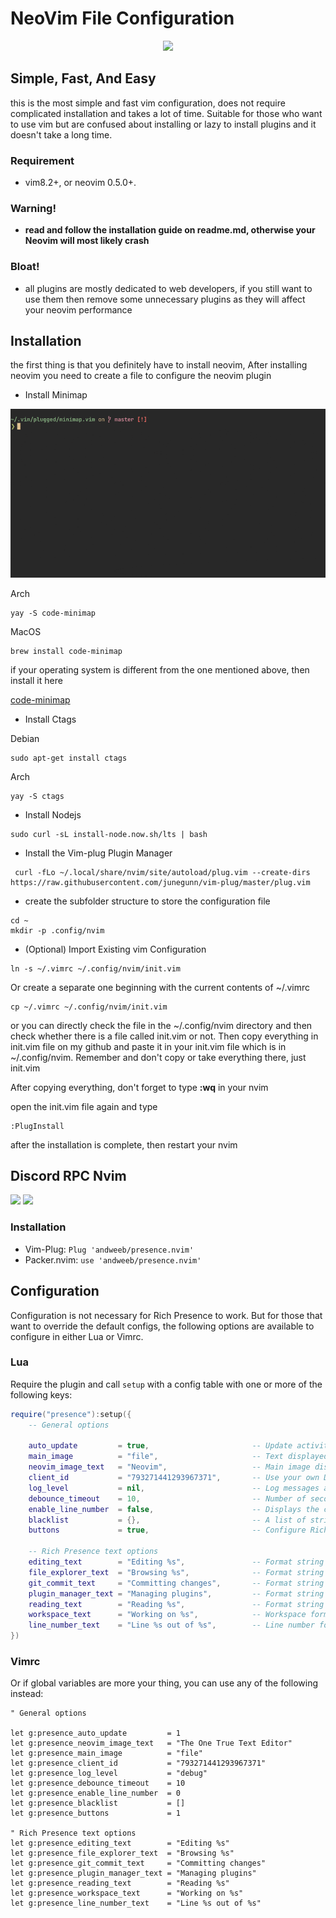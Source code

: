 # NeoVim File Configuration 

<center><img src="https://cdn.discordapp.com/attachments/878096690165465148/937929636506140752/2022-02-01_11-36.png"></center>

## Simple, Fast, And Easy

this is the most simple and fast vim configuration, does not require complicated installation and takes a lot of time. Suitable for those who want to use vim but are confused about installing or lazy to install plugins and it doesn't take a long time.

### Requirement
- vim8.2+, or neovim 0.5.0+.

### Warning!
- **read and follow the installation guide on readme.md, otherwise your Neovim will most likely crash**

### Bloat!
- all plugins are mostly dedicated to web developers, if you still want to use them then remove some unnecessary plugins as they will affect your neovim performance

## Installation

the first thing is that you definitely have to install neovim, After installing neovim you need to create a file to configure the neovim plugin

- Install Minimap

![screenshot](https://raw.githubusercontent.com/wfxr/i/master/minimap-vim.gif)

Arch
```
yay -S code-minimap
```

MacOS
```
brew install code-minimap
```
if your operating system is different from the one mentioned above, then install it here

[code-minimap](https://github.com/wfxr/code-minimap/releases/tag/v0.6.1)

- Install Ctags

Debian
```
sudo apt-get install ctags
```

Arch
```
yay -S ctags
```

- Install Nodejs
```
sudo curl -sL install-node.now.sh/lts | bash
```

- Install the Vim-plug Plugin Manager

```
 curl -fLo ~/.local/share/nvim/site/autoload/plug.vim --create-dirs https://raw.githubusercontent.com/junegunn/vim-plug/master/plug.vim
```
- create the subfolder structure to store the configuration file
```
cd ~
mkdir -p .config/nvim
```
- (Optional) Import Existing vim Configuration

```
ln -s ~/.vimrc ~/.config/nvim/init.vim
```

Or create a separate one beginning with the current contents of ~/.vimrc<br>

```
cp ~/.vimrc ~/.config/nvim/init.vim
```
or you can directly check the file in the ~/.config/nvim directory and then check whether there is a file called init.vim or not. Then copy everything in init.vim file on my github and paste it in your init.vim file which is in ~/.config/nvim. Remember and don't copy or take everything there, just init.vim

After copying everything, don't forget to type **:wq** in your nvim

open the init.vim file again and type

```
:PlugInstall
```
after the installation is complete, then restart your nvim

## Discord RPC Nvim
<img src="https://i.ibb.co/hMSKCND/Screenshot-2021-08-22-11-28-32.png"> <img src="https://i.ibb.co/8r2kc24/Screenshot-2021-08-22-11-38-36.png">

### Installation
- Vim-Plug: ```Plug 'andweeb/presence.nvim'```<br>
- Packer.nvim: ```use 'andweeb/presence.nvim'```

## Configuration
Configuration is not necessary for Rich Presence to work. But for those that want to override the default configs, the following options are available to configure in either Lua or Vimrc.

### Lua
Require the plugin and call ```setup``` with a config table with one or more of the following keys:


```lua
require("presence"):setup({
    -- General options

    auto_update         = true,                       -- Update activity based on autocmd events (if `false`, map or manually execute `:lua package.loaded.presence:update()`)
    main_image          = "file",                     -- Text displayed when hovered over the Neovim image
    neovim_image_text   = "Neovim",                   -- Main image display (either "neovim" or "file")
    client_id           = "793271441293967371",       -- Use your own Discord application client id (not recommended)
    log_level           = nil,                        -- Log messages at or above this level (one of the following: "debug", "info", "warn", "error")
    debounce_timeout    = 10,                         -- Number of seconds to debounce events (or calls to `:lua package.loaded.presence:update(<filename>, true)`)
    enable_line_number  = false,                      -- Displays the current line number instead of the current project
    blacklist           = {},                         -- A list of strings or Lua patterns that disable Rich Presence if the current file name, path, or workspace matches
    buttons             = true,                       -- Configure Rich Presence button(s), either a boolean to enable/disable, a static table (`{{ label = "<label>", url = "<url>" }, ...}`, or a function(buffer: string>

    -- Rich Presence text options
    editing_text        = "Editing %s",               -- Format string rendered when an editable file is loaded in the buffer
    file_explorer_text  = "Browsing %s",              -- Format string rendered when browsing a file explorer
    git_commit_text     = "Committing changes",       -- Format string rendered when commiting changes in git
    plugin_manager_text = "Managing plugins",         -- Format string rendered when managing plugins
    reading_text        = "Reading %s",               -- Format string rendered when a read-only or unmodifiable file is loaded in the buffer
    workspace_text      = "Working on %s",            -- Workspace format string (either string or function(git_project_name: string|nil, buffer: string): string)
    line_number_text    = "Line %s out of %s",        -- Line number format string (for when enable_line_number is set to true)
})
```
### Vimrc
Or if global variables are more your thing, you can use any of the following instead:
```vim
" General options

let g:presence_auto_update         = 1
let g:presence_neovim_image_text   = "The One True Text Editor"
let g:presence_main_image          = "file"
let g:presence_client_id           = "793271441293967371"
let g:presence_log_level           = "debug"
let g:presence_debounce_timeout    = 10
let g:presence_enable_line_number  = 0
let g:presence_blacklist           = []
let g:presence_buttons             = 1

" Rich Presence text options
let g:presence_editing_text        = "Editing %s"
let g:presence_file_explorer_text  = "Browsing %s"
let g:presence_git_commit_text     = "Committing changes"
let g:presence_plugin_manager_text = "Managing plugins"
let g:presence_reading_text        = "Reading %s"
let g:presence_workspace_text      = "Working on %s"
let g:presence_line_number_text    = "Line %s out of %s"

```


